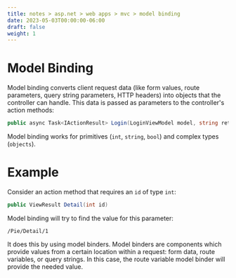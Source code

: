 ```yaml
---
title: notes > asp.net > web apps > mvc > model binding
date: 2023-05-03T00:00:00-06:00
draft: false
weight: 1
---
```


# Model Binding
Model binding converts client request data (like form values, route parameters, query string parameters, HTTP headers) into objects that the controller can handle.  This data is passed as parameters to the controller's action methods:
```cs
public async Task<IActionResult> Login(LoginViewModel model, string returnUrl = null) { ... }
```

Model binding works for primitives (`int`, `string`, `bool`) and complex types (`objects`).

# Example
Consider an action method that requires an `id` of type `int`:  
```cs
public ViewResult Detail(int id)
```

Model binding will try to find the value for this parameter:  
```
/Pie/Detail/1
```
It does this by using model binders.  Model binders are components which provide values from a certain location within a request:  form data, route variables, or query strings.  In this case, the route variable model binder will provide the needed value.
